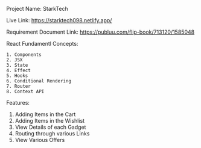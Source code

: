 Project Name: StarkTech

Live Link: https://starktech098.netlify.app/

Requirement Document Link: https://publuu.com/flip-book/713120/1585048

React Fundamentl Concepts:
    
    1. Components
    2. JSX
    3. State
    4. Effect
    5. Hooks
    6. Conditional Rendering
    7. Router
    8. Context API

Features:

1. Adding Items in the Cart
2. Adding Items in the Wishlist
3. View Details of each Gadget
4. Routing through various Links
5. View Various Offers